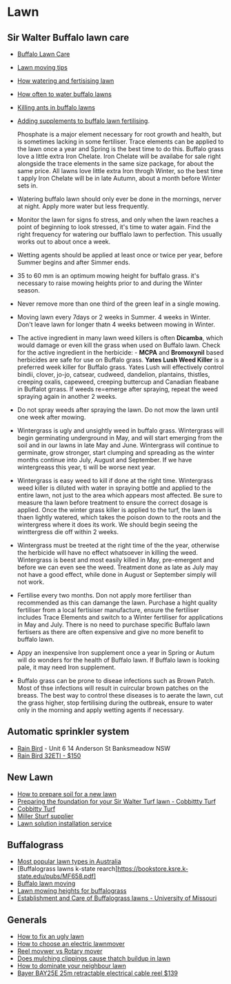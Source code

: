 # Lawn

## Sir Walter Buffalo lawn care
- [Buffalo Lawn Care](http://buffalolawncare.com.au/)
- [Lawn moving tips](https://atlasturf.com.au/lawn-care-tips/lawn-mowing-grass/)
- [How watering and fertisising lawn](http://buffalolawncare.com.au/buffalo-grass-videos/205-lawn-watering-and-fertilising-video.html)
- [How often to water buffalo lawns](http://buffalolawncare.com.au/buffalo-grass-lawn-watering/120-how-often-to-water-buffalo-lawns.html)
- [Killing ants in buffalo lawns](http://buffalolawncare.com.au/buffalo-grass-lawn-pests/236-killing-ants-in-buffalo-lawns.html)
- [Adding supplements to buffalo lawn fertilising](http://buffalolawncare.com.au/buffalo-grass-lawn-care/256-adding-supplements-to-buffalo-lawn-fertilising.html).

  Phosphate is a major element necessary for root growth and health, but is sometimes lacking in some fertiliser. Trace elements can be applied to the lawn once a year and Spring is the best time to do this. Buffalo grass love a little extra Iron Chelate. Iron Chelate will be availabe for sale right alongside the trace elements in the same size package, for about the same price. All lawns love little extra Iron throgh Winter, so the best time t apply Iron Chelate will be in late Autumn, about a month before Winter sets in.
- Watering buffalo lawn should only ever be done in the mornings, nerver at night. Apply more water but less frequently.
- Monitor the lawn for signs fo stress, and only when the lawn reaches a point of beginning to look stressed, it's time to water again. Find the right frequency for watering our bufflalo lawn to perfection. This usually works out to about once a week.
- Wetting agents should be applied at least once or twice per year, before Summer begins and after Simmer ends.
- 35 to 60 mm is an optimum mowing height for buffalo grass. it's necessary to raise mowing heights prior to and during the Winter season.
- Never remove more than one third of the green leaf in a single mowing.
- Moving lawn every 7days or 2 weeks in Summer. 4 weeks in Winter. Don't leave lawn for longer thatn 4 weeks between mowing in Winter.
- The active ingredient in many lawn weed killers is often **Dicamba**, which would damage or even kill the grass when used on Buffalo lawn. Check for the active ingredient in the herbicide: - **MCPA** and **Bromoxynil** based herbicides are safe for use on Buffalo grass. **Yates Lush Weed Killer** is a preferred week killer for Buffalo grass. Yates Lush will effectively control bindii, clover, jo-jo, catsear, cudweed, dandelion, plantains, thistles, creeping oxalis, capeweed, creeping buttercup and Canadian fleabane in Buffalot grrass. If weeds re=emerge after spraying, repeat the weed spraying again in another 2 weeks.
- Do not spray weeds after spraying the lawn. Do not mow the lawn until one week after mowing.
- Wintergrass is ugly and unsightly weed in buffalo grass. Wintergrass will begin germinating underground in May, and will start emerging from the soil and in our lawns in late May and June. Wintergrass will continue to germinate, grow stronger, start clumping and spreading as the winter months continue into July, August and September. If we have wintergreass this year, ti will be worse next year.
- Wintergrass is easy weed to kill if done at the right time. Wintergrass weed killer is diluted with water in spraying bottle and applied to the entire lawn, not just to the area which appears most affected. Be sure to measure tha lawn before treatment to ensure the correct dosage is applied. Once the winter grass killer is applied to the turf, the lawn is thaen lightly watered, which takes the poison down to the roots and the wintergress where it does its work. We should begin seeing the winttergress die off within 2 weeks.
- Wintergrass must be treeted at the right time of the the year, otherwise the herbicide will have no effect whatsoever in killing the weed. Wintergrass is beest and most easily killed in May, pre-emergent and before we can even see the weed. Treatment done as late as July may not have a good effect, while done in August or September simply will not work.
- Fertilise every two months. Don not apply more fertiliser than recommended as this can damange the lawn. Purchase a hight quality fertiliser from a local fertisiser manufacture, ensure the fertiliser includes Trace Elements and switch to a Winter fertiliser for applications in May and July. There is no need to purchase specific Buffalo lawn fertisers as there are often expensive and give no more benefit to buffalo lawn.
- Appy an inexpensive Iron supplement once a year in Spring or Autum will do wonders for the health of Buffalo lawn. If Buffalo lawn is looking pale, it may need Iron supplement.
- Buffalo grass can be prone to diseae infections such as Brown Patch. Most of thse infections will result in cuircular brown patches on the breass. The best way to control these diseases is to aerate the lawn, cut the grass higher, stop fertilising during the outbreak, ensure to water only in the morning and apply wetting agents if necessary.


## Automatic sprinkler system
- [Rain Bird](http://www.rainbird.com/au/stockist/index.html) -  Unit 6 14 Anderson St Banksmeadow NSW
- [Rain Bird 32ETI - $150](http://www.rainbird.com/homeowner/products/systems/32ETI.htm)

## New Lawn
- [How to prepare soil for a new lawn](https://cobbittyturf.com.au/how-to-lay-turf-yourself/how-to-prepare-soil-for-new-lawn/)
- [Preparing the foundation for your Sir Walter Turf lawn - Cobbittty Turf](https://www.youtube.com/watch?time_continue=100&v=8X_7wJA7pWw)
- [Cobbitty Turf](https://cobbittyturf.com.au/)
- [Miller Sturf supplier](http://www.millersturf.com.au/pages/sir-walter-soft-leaf-buffalo-turf-grass/)
- [Lawn solution installation service](https://www.lawnsolutionsaustralia.com.au/a/laying-turf/turf-installation-laying-services/)


##  Buffalograss
- [Most popular lawn types in Australia](http://thelawnguide.com.au/lawn-varieties/35-lawn-varieties/350-lawn-types-in-australia.html)
- [Buffalograss lawns k-state rearch]https://bookstore.ksre.k-state.edu/pubs/MF658.pdf]
- [Buffalo lawn moving](http://buffalolawncare.com.au/buffalo-grass-lawn-mowing/109-lawn-mowing-heights-for-buffalo-grass.html)
- [Lawn mowing heights for buffalograss](http://buffalolawncare.com.au/buffalo-grass-lawn-mowing/109-lawn-mowing-heights-for-buffalo-grass.html)
- [Establishment and Care of Buffalograss lawns - University of Missouri](https://extension2.missouri.edu/G6730)


## Generals
- [How to fix an ugly lawn](https://www.youtube.com/watch?v=jnMLaRCrRR4)
- [How to choose an electric lawnmover](https://www.youtube.com/watch?v=95YycDPsjQA)
- [Reel movwer vs Rotary mover](https://www.youtube.com/watch?v=gMdeuuV1lDE)
- [Does mulching clippings cause thatch buildup in lawn](https://www.youtube.com/watch?v=c6jzP2hnm0g)
- [How to dominate your neighbour lawn](https://www.youtube.com/watch?v=Mtl0Hfq2koU)
- [Bayer BAY25E 25m retractable electrical cable reel $139](https://sydneytools.com.au/bayer-bay25e-25m-retractable-electrical-cable-reel)